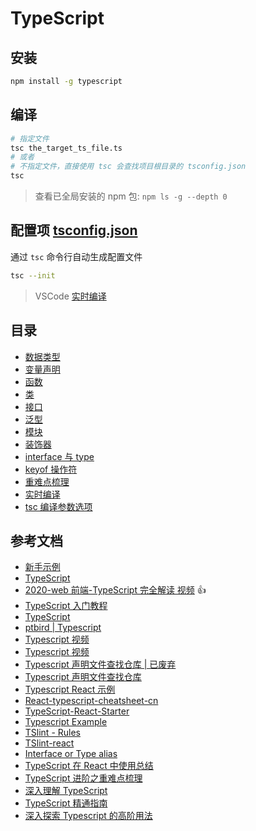 # TypeScript

## 安装

```bash
npm install -g typescript
```

## 编译

```bash
# 指定文件
tsc the_target_ts_file.ts
# 或者
# 不指定文件，直接使用 tsc 会查找项目根目录的 tsconfig.json
tsc
```

> 查看已全局安装的 npm 包: `npm ls -g --depth 0`

## 配置项 [tsconfig.json](https://www.tslang.cn/docs/handbook/tsconfig-json.html)

通过 `tsc` 命令行自动生成配置文件

```bash
tsc --init
```

> VSCode [实时编译](./doc/实时编译.md)

## 目录

- [数据类型](./doc/数据类型.md)
- [变量声明](./doc/变量声明.md)
- [函数](./doc/函数.md)
- [类](./doc/类.md)
- [接口](./doc/接口.md)
- [泛型](./doc/泛型.md)
- [模块](./doc/模块.md)
- [装饰器](./doc/装饰器.md)
- [interface 与 type](./doc/interfaces-vs-types.md)
- [keyof 操作符](./doc/keyof.md)
- [重难点梳理](https://xiaozhuanlan.com/topic/6703895421)
- [实时编译](./doc/实时编译.md)
- [tsc 编译参数选项](https://www.tslang.cn/docs/handbook/compiler-options.html)

## 参考文档

- [新手示例](https://www.tslang.cn/samples/index.html)
- [TypeScript](https://www.tslang.cn/index.html)
- [2020-web 前端-TypeScript 完全解读 视频](https://www.bilibili.com/video/BV1Qv411C7ZD) 👍
- [TypeScript 入门教程](https://ts.xcatliu.com)
- [TypeScript](http://cw.hubwiz.com/card/c/55b724ab3ad79a1b05dcc26c/1/1/1/)
- [ptbird | Typescript](http://www.ptbird.cn/category/typescript/)
- [Typescript 视频](https://www.bilibili.com/video/av38379328/?p=1)
- [Typescript 视频](https://www.imooc.com/learn/763)
- [Typescript 声明文件查找仓库 | 已废弃](https://github.com/typings/typings)
- [Typescript 声明文件查找仓库](https://github.com/DefinitelyTyped/DefinitelyTyped)
- [Typescript React 示例](https://github.com/Lemoncode/react-typescript-samples)
- [React-typescript-cheatsheet-cn](https://github.com/fi3ework/blog/tree/master/react-typescript-cheatsheet-cn)
- [TypeScript-React-Starter](https://github.com/Microsoft/TypeScript-React-Starter)
- [Typescript Example](https://github.com/Jiasm/typescript-example)
- [TSlint - Rules](https://palantir.github.io/tslint/rules/)
- [TSlint-react](https://github.com/palantir/tslint-react)
- [Interface or Type alias](https://medium.com/@martin_hotell/interface-vs-type-alias-in-typescript-2-7-2a8f1777af4c)
- [TypeScript 在 React 中使用总结](https://blog.csdn.net/s2096828/article/details/83744677)
- [TypeScript 进阶之重难点梳理](https://xiaozhuanlan.com/topic/6703895421)
- [深入理解 TypeScript](https://jkchao.github.io/typescript-book-chinese)
- [TypeScript 精通指南](https://nodelover.gitbook.io/typescript/)
- [深入探索 Typescript 的高阶用法](https://mp.weixin.qq.com/s/lgwS59zY4iFFBbCcyvF3CQ)
